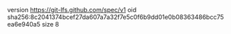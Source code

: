 version https://git-lfs.github.com/spec/v1
oid sha256:8c2041374bcef27da607a7a32f7e5c0f6b9dd01e0b08363486bcc75ea6e940a5
size 8
